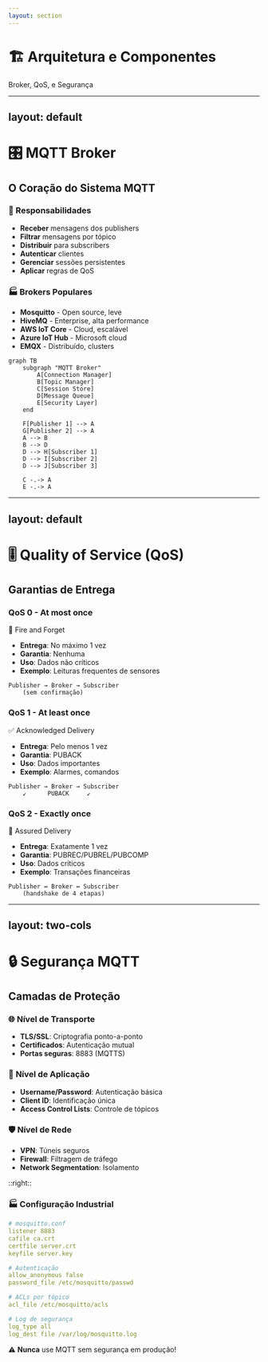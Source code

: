 ```yaml
---
layout: section
---
```


# 🏗️ Arquitetura e Componentes

Broker, QoS, e Segurança

---
layout: default
---

# 🎛️ MQTT Broker

## O Coração do Sistema MQTT

<div class="grid grid-cols-2 gap-1 mt-">

<div>

<v-clicks>

### 🔧 Responsabilidades
- **Receber** mensagens dos publishers
- **Filtrar** mensagens por tópico
- **Distribuir** para subscribers
- **Autenticar** clientes
- **Gerenciar** sessões persistentes
- **Aplicar** regras de QoS

### 🏭 Brokers Populares
- **Mosquitto** - Open source, leve
- **HiveMQ** - Enterprise, alta performance
- **AWS IoT Core** - Cloud, escalável
- **Azure IoT Hub** - Microsoft cloud
- **EMQX** - Distribuído, clusters

</v-clicks>

</div>

<div>

```mermaid
graph TB
    subgraph "MQTT Broker"
        A[Connection Manager]
        B[Topic Manager]
        C[Session Store]
        D[Message Queue]
        E[Security Layer]
    end
    
    F[Publisher 1] --> A
    G[Publisher 2] --> A
    A --> B
    B --> D
    D --> H[Subscriber 1]
    D --> I[Subscriber 2]
    D --> J[Subscriber 3]
    
    C -.-> A
    E -.-> A
```

</div>

</div>

---
layout: default
---

# 🎚️ Quality of Service (QoS)

## Garantias de Entrega

<div class="grid grid-cols-3 gap-6 mt-8">

<div class="p-4 border-2 border-green-300 rounded-lg">

### **QoS 0** - At most once
<div class="text-sm opacity-80 mb-3">🚀 Fire and Forget</div>

- **Entrega**: No máximo 1 vez
- **Garantia**: Nenhuma
- **Uso**: Dados não críticos
- **Exemplo**: Leituras frequentes de sensores

```
Publisher → Broker → Subscriber
    (sem confirmação)
```

</div>

<div class="p-4 border-2 border-yellow-300 rounded-lg">

### **QoS 1** - At least once
<div class="text-sm opacity-80 mb-3">✅ Acknowledged Delivery</div>

- **Entrega**: Pelo menos 1 vez
- **Garantia**: PUBACK
- **Uso**: Dados importantes
- **Exemplo**: Alarmes, comandos

```
Publisher → Broker → Subscriber
    ↙      PUBACK     ↙
```

</div>

<div class="p-4 border-2 border-red-300 rounded-lg">

### **QoS 2** - Exactly once
<div class="text-sm opacity-80 mb-3">🎯 Assured Delivery</div>

- **Entrega**: Exatamente 1 vez
- **Garantia**: PUBREC/PUBREL/PUBCOMP
- **Uso**: Dados críticos
- **Exemplo**: Transações financeiras

```
Publisher ↔ Broker ↔ Subscriber
    (handshake de 4 etapas)
```

</div>

</div>

---
layout: two-cols
---

# 🔒 Segurança MQTT

## Camadas de Proteção

<v-clicks>

### 🌐 **Nível de Transporte**
- **TLS/SSL**: Criptografia ponto-a-ponto
- **Certificados**: Autenticação mutual
- **Portas seguras**: 8883 (MQTTS)

### 🔐 **Nível de Aplicação**
- **Username/Password**: Autenticação básica
- **Client ID**: Identificação única
- **Access Control Lists**: Controle de tópicos

### 🛡️ **Nível de Rede**
- **VPN**: Túneis seguros
- **Firewall**: Filtragem de tráfego
- **Network Segmentation**: Isolamento

</v-clicks>

::right::

<div class="mt-4">

### 🏭 **Configuração Industrial**

```yaml
# mosquitto.conf
listener 8883
cafile ca.crt
certfile server.crt
keyfile server.key

# Autenticação
allow_anonymous false
password_file /etc/mosquitto/passwd

# ACLs por tópico
acl_file /etc/mosquitto/acls

# Log de segurança
log_type all
log_dest file /var/log/mosquitto.log
```

<div class="mt-4 p-3 bg-red-600 rounded text-sm">
⚠️ <strong>Nunca</strong> use MQTT sem segurança em produção!
</div>

</div>

